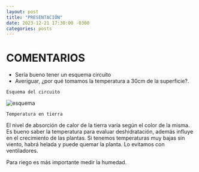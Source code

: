 ```yaml
---
layout: post
title: "PRESENTACIÓN"
date: 2023-12-21 17:30:00 -0300
categories: posts
---
```


# COMENTARIOS

- Sería bueno tener un esquema circuito
- Averiguar, ¿por qué tomamos la temperatura a 30cm de la superficie?.

`Esquema del circuito`

![esquema](/proyecto-plant-o-matic/assets/esquema.jpg)

`Temperatura en tierra`

El nivel de absorción de calor de la tierra varía según el color de la misma. Es bueno saber la temperatura para evaluar deshidratación, además influye en el crecimiento de las plantas. Si tenemos temperaturas muy bajas sin viento, habrá helada y puede quemar la planta. Lo evitamos con ventiladores.

Para riego es más importante medir la humedad.




